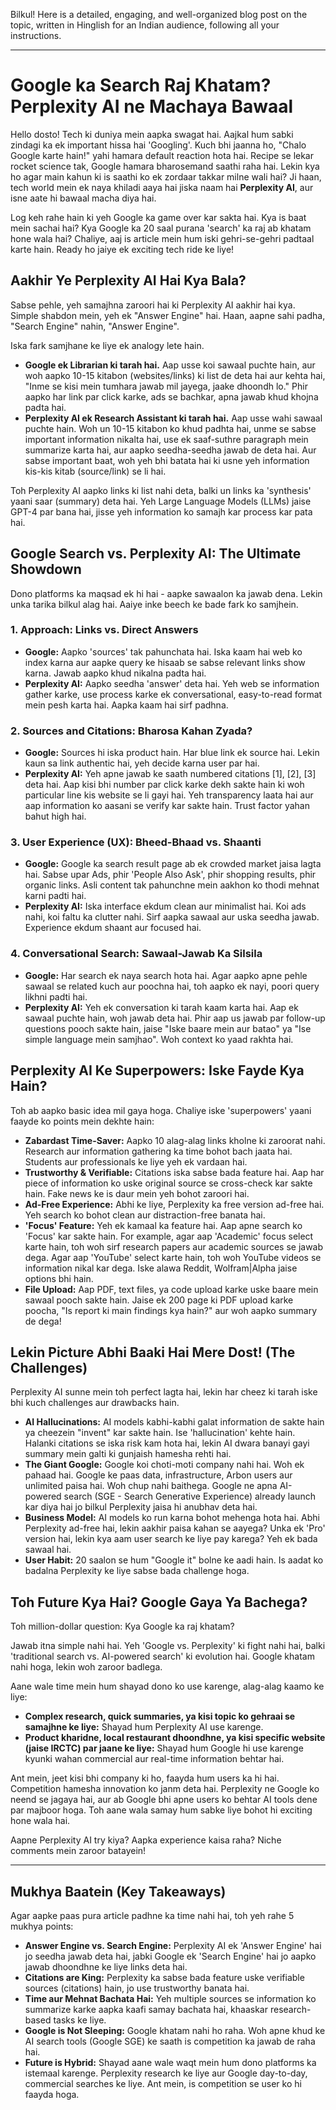 Bilkul! Here is a detailed, engaging, and well-organized blog post on the topic, written in Hinglish for an Indian audience, following all your instructions.

***

# Google ka Search Raj Khatam? Perplexity AI ne Machaya Bawaal

Hello dosto! Tech ki duniya mein aapka swagat hai. Aajkal hum sabki zindagi ka ek important hissa hai 'Googling'. Kuch bhi jaanna ho, "Chalo Google karte hain!" yahi hamara default reaction hota hai. Recipe se lekar rocket science tak, Google hamara bharosemand saathi raha hai. Lekin kya ho agar main kahun ki is saathi ko ek zordaar takkar milne wali hai? Ji haan, tech world mein ek naya khiladi aaya hai jiska naam hai **Perplexity AI**, aur isne aate hi bawaal macha diya hai.

Log keh rahe hain ki yeh Google ka game over kar sakta hai. Kya is baat mein sachai hai? Kya Google ka 20 saal purana 'search' ka raj ab khatam hone wala hai? Chaliye, aaj is article mein hum iski gehri-se-gehri padtaal karte hain. Ready ho jaiye ek exciting tech ride ke liye!

## Aakhir Ye Perplexity AI Hai Kya Bala?

Sabse pehle, yeh samajhna zaroori hai ki Perplexity AI aakhir hai kya. Simple shabdon mein, yeh ek "Answer Engine" hai. Haan, aapne sahi padha, "Search Engine" nahin, "Answer Engine".

Iska fark samjhane ke liye ek analogy lete hain.

-   **Google ek Librarian ki tarah hai.** Aap usse koi sawaal puchte hain, aur woh aapko 10-15 kitabon (websites/links) ki list de deta hai aur kehta hai, "Inme se kisi mein tumhara jawab mil jayega, jaake dhoondh lo." Phir aapko har link par click karke, ads se bachkar, apna jawab khud khojna padta hai.
-   **Perplexity AI ek Research Assistant ki tarah hai.** Aap usse wahi sawaal puchte hain. Woh un 10-15 kitabon ko khud padhta hai, unme se sabse important information nikalta hai, use ek saaf-suthre paragraph mein summarize karta hai, aur aapko seedha-seedha jawab de deta hai. Aur sabse important baat, woh yeh bhi batata hai ki usne yeh information kis-kis kitab (source/link) se li hai.

Toh Perplexity AI aapko links ki list nahi deta, balki un links ka 'synthesis' yaani saar (summary) deta hai. Yeh Large Language Models (LLMs) jaise GPT-4 par bana hai, jisse yeh information ko samajh kar process kar pata hai.

## Google Search vs. Perplexity AI: The Ultimate Showdown

Dono platforms ka maqsad ek hi hai - aapke sawaalon ka jawab dena. Lekin unka tarika bilkul alag hai. Aaiye inke beech ke bade fark ko samjhein.

### 1. Approach: Links vs. Direct Answers
-   **Google:** Aapko 'sources' tak pahunchata hai. Iska kaam hai web ko index karna aur aapke query ke hisaab se sabse relevant links show karna. Jawab aapko khud nikalna padta hai.
-   **Perplexity AI:** Aapko seedha 'answer' deta hai. Yeh web se information gather karke, use process karke ek conversational, easy-to-read format mein pesh karta hai. Aapka kaam hai sirf padhna.

### 2. Sources and Citations: Bharosa Kahan Zyada?
-   **Google:** Sources hi iska product hain. Har blue link ek source hai. Lekin kaun sa link authentic hai, yeh decide karna user par hai.
-   **Perplexity AI:** Yeh apne jawab ke saath numbered citations [1], [2], [3] deta hai. Aap kisi bhi number par click karke dekh sakte hain ki woh particular line kis website se li gayi hai. Yeh transparency laata hai aur aap information ko aasani se verify kar sakte hain. Trust factor yahan bahut high hai.

### 3. User Experience (UX): Bheed-Bhaad vs. Shaanti
-   **Google:** Google ka search result page ab ek crowded market jaisa lagta hai. Sabse upar Ads, phir 'People Also Ask', phir shopping results, phir organic links. Asli content tak pahunchne mein aakhon ko thodi mehnat karni padti hai.
-   **Perplexity AI:** Iska interface ekdum clean aur minimalist hai. Koi ads nahi, koi faltu ka clutter nahi. Sirf aapka sawaal aur uska seedha jawab. Experience ekdum shaant aur focused hai.

### 4. Conversational Search: Sawaal-Jawab Ka Silsila
-   **Google:** Har search ek naya search hota hai. Agar aapko apne pehle sawaal se related kuch aur poochna hai, toh aapko ek nayi, poori query likhni padti hai.
-   **Perplexity AI:** Yeh ek conversation ki tarah kaam karta hai. Aap ek sawaal puchte hain, woh jawab deta hai. Phir aap us jawab par follow-up questions pooch sakte hain, jaise "Iske baare mein aur batao" ya "Ise simple language mein samjhao". Woh context ko yaad rakhta hai.

## Perplexity AI Ke Superpowers: Iske Fayde Kya Hain?

Toh ab aapko basic idea mil gaya hoga. Chaliye iske 'superpowers' yaani faayde ko points mein dekhte hain:

-   **Zabardast Time-Saver:** Aapko 10 alag-alag links kholne ki zaroorat nahi. Research aur information gathering ka time bohot bach jaata hai. Students aur professionals ke liye yeh ek vardaan hai.
-   **Trustworthy & Verifiable:** Citations iska sabse bada feature hai. Aap har piece of information ko uske original source se cross-check kar sakte hain. Fake news ke is daur mein yeh bohot zaroori hai.
-   **Ad-Free Experience:** Abhi ke liye, Perplexity ka free version ad-free hai. Yeh search ko bohot clean aur distraction-free banata hai.
-   **'Focus' Feature:** Yeh ek kamaal ka feature hai. Aap apne search ko 'Focus' kar sakte hain. For example, agar aap 'Academic' focus select karte hain, toh woh sirf research papers aur academic sources se jawab dega. Agar aap 'YouTube' select karte hain, toh woh YouTube videos se information nikal kar dega. Iske alawa Reddit, Wolfram|Alpha jaise options bhi hain.
-   **File Upload:** Aap PDF, text files, ya code upload karke uske baare mein sawaal pooch sakte hain. Jaise ek 200 page ki PDF upload karke poocha, "Is report ki main findings kya hain?" aur woh aapko summary de dega!

## Lekin Picture Abhi Baaki Hai Mere Dost! (The Challenges)

Perplexity AI sunne mein toh perfect lagta hai, lekin har cheez ki tarah iske bhi kuch challenges aur drawbacks hain.

-   **AI Hallucinations:** AI models kabhi-kabhi galat information de sakte hain ya cheezein "invent" kar sakte hain. Ise 'hallucination' kehte hain. Halanki citations se iska risk kam hota hai, lekin AI dwara banayi gayi summary mein galti ki gunjaish hamesha rehti hai.
-   **The Giant Google:** Google koi choti-moti company nahi hai. Woh ek pahaad hai. Google ke paas data, infrastructure, Arbon users aur unlimited paisa hai. Woh chup nahi baithega. Google ne apna AI-powered search (SGE - Search Generative Experience) already launch kar diya hai jo bilkul Perplexity jaisa hi anubhav deta hai.
-   **Business Model:** AI models ko run karna bohot mehenga hota hai. Abhi Perplexity ad-free hai, lekin aakhir paisa kahan se aayega? Unka ek 'Pro' version hai, lekin kya aam user search ke liye pay karega? Yeh ek bada sawaal hai.
-   **User Habit:** 20 saalon se hum "Google it" bolne ke aadi hain. Is aadat ko badalna Perplexity ke liye sabse bada challenge hoga.

## Toh Future Kya Hai? Google Gaya Ya Bachega?

Toh million-dollar question: Kya Google ka raj khatam?

Jawab itna simple nahi hai. Yeh 'Google vs. Perplexity' ki fight nahi hai, balki 'traditional search vs. AI-powered search' ki evolution hai. Google khatam nahi hoga, lekin woh zaroor badlega.

Aane wale time mein hum shayad dono ko use karenge, alag-alag kaamo ke liye:
-   **Complex research, quick summaries, ya kisi topic ko gehraai se samajhne ke liye:** Shayad hum Perplexity AI use karenge.
-   **Product kharidne, local restaurant dhoondhne, ya kisi specific website (jaise IRCTC) par jaane ke liye:** Shayad hum Google hi use karenge kyunki wahan commercial aur real-time information behtar hai.

Ant mein, jeet kisi bhi company ki ho, faayda hum users ka hi hai. Competition hamesha innovation ko janm deta hai. Perplexity ne Google ko neend se jagaya hai, aur ab Google bhi apne users ko behtar AI tools dene par majboor hoga. Toh aane wala samay hum sabke liye bohot hi exciting hone wala hai.

Aapne Perplexity AI try kiya? Aapka experience kaisa raha? Niche comments mein zaroor batayein!

---

## Mukhya Baatein (Key Takeaways)

Agar aapke paas pura article padhne ka time nahi hai, toh yeh rahe 5 mukhya points:

-   **Answer Engine vs. Search Engine:** Perplexity AI ek 'Answer Engine' hai jo seedha jawab deta hai, jabki Google ek 'Search Engine' hai jo aapko jawab dhoondhne ke liye links deta hai.
-   **Citations are King:** Perplexity ka sabse bada feature uske verifiable sources (citations) hain, jo use trustworthy banata hai.
-   **Time aur Mehnat Bachata Hai:** Yeh multiple sources se information ko summarize karke aapka kaafi samay bachata hai, khaaskar research-based tasks ke liye.
-   **Google is Not Sleeping:** Google khatam nahi ho raha. Woh apne khud ke AI search tools (Google SGE) ke saath is competition ka jawab de raha hai.
-   **Future is Hybrid:** Shayad aane wale waqt mein hum dono platforms ka istemaal karenge. Perplexity research ke liye aur Google day-to-day, commercial searches ke liye. Ant mein, is competition se user ko hi faayda hoga.